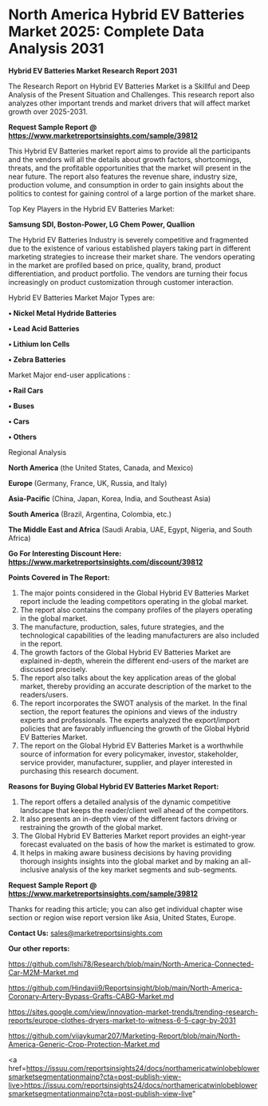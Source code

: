 # North America Hybrid EV Batteries Market 2025: Complete Data Analysis 2031

<strong>Hybrid EV Batteries Market Research Report 2031</strong>

The Research Report on Hybrid EV Batteries Market is a Skillful and Deep Analysis of the Present Situation and Challenges. This research report also analyzes other important trends and market drivers that will affect market growth over 2025-2031.

<strong>Request Sample Report @ <a href=https://www.marketreportsinsights.com/sample/39812>https://www.marketreportsinsights.com/sample/39812</a></strong>

This Hybrid EV Batteries market report aims to provide all the participants and the vendors will all the details about growth factors, shortcomings, threats, and the profitable opportunities that the market will present in the near future. The report also features the revenue share, industry size, production volume, and consumption in order to gain insights about the politics to contest for gaining control of a large portion of the market share.

Top Key Players in the Hybrid EV Batteries Market:

<strong>Samsung SDI, Boston-Power, LG Chem Power, Quallion</strong>

The Hybrid EV Batteries Industry is severely competitive and fragmented due to the existence of various established players taking part in different marketing strategies to increase their market share. The vendors operating in the market are profiled based on price, quality, brand, product differentiation, and product portfolio. The vendors are turning their focus increasingly on product customization through customer interaction.

Hybrid EV Batteries Market Major Types are:

<strong>•  Nickel Metal Hydride Batteries

•  Lead Acid Batteries

•  Lithium Ion Cells

•  Zebra Batteries</strong>

Market Major end-user applications :

<strong>•  Rail Cars

•  Buses

•  Cars

•  Others</strong>

Regional Analysis

</u><strong><b>North America</b></strong> (the United States, Canada, and Mexico)

<strong><b>Europe </b></strong>(Germany, France, UK, Russia, and Italy)

<strong><b>Asia-Pacific</b></strong> (China, Japan, Korea, India, and Southeast Asia)

<strong><b>South America</b></strong> (Brazil, Argentina, Colombia, etc.)

<strong><b>The Middle East and Africa</b></strong> (Saudi Arabia, UAE, Egypt, Nigeria, and South Africa)

<strong>Go For Interesting Discount Here: <a href=https://www.marketreportsinsights.com/discount/39812>https://www.marketreportsinsights.com/discount/39812</a></strong>

<strong>Points Covered in The Report:</strong>
<ol>
  <li>The major points considered in the Global Hybrid EV Batteries Market report include the leading competitors operating in the global market.</li>
  <li>The report also contains the company profiles of the players operating in the global market.</li>
  <li>The manufacture, production, sales, future strategies, and the technological capabilities of the leading manufacturers are also included in the report.</li>
  <li>The growth factors of the Global Hybrid EV Batteries Market are explained in-depth, wherein the different end-users of the market are discussed precisely.</li>
  <li>The report also talks about the key application areas of the global market, thereby providing an accurate description of the market to the readers/users.</li>
  <li>The report incorporates the SWOT analysis of the market. In the final section, the report features the opinions and views of the industry experts and professionals. The experts analyzed the export/import policies that are favorably influencing the growth of the Global Hybrid EV Batteries Market.</li>
  <li>The report on the Global Hybrid EV Batteries Market is a worthwhile source of information for every policymaker, investor, stakeholder, service provider, manufacturer, supplier, and player interested in purchasing this research document.</li>
</ol>
<strong>Reasons for Buying Global Hybrid EV Batteries Market Report:</strong>

<ol>
  <li>The report offers a detailed analysis of the dynamic competitive landscape that keeps the reader/client well ahead of the competitors.</li>
  <li>It also presents an in-depth view of the different factors driving or restraining the growth of the global market.</li>
  <li>The Global Hybrid EV Batteries Market report provides an eight-year forecast evaluated on the basis of how the market is estimated to grow.</li>
  <li>It helps in making aware business decisions by having providing thorough insights insights into the global market and by making an all-inclusive analysis of the key market segments and sub-segments.</li>
</ol>
<strong>Request Sample Report @ <a href=https://www.marketreportsinsights.com/sample/39812>https://www.marketreportsinsights.com/sample/39812</a></strong>


Thanks for reading this article; you can also get individual chapter wise section or region wise report version like Asia, United States, Europe.

<strong>Contact Us:</strong>
sales@marketreportsinsights.com

<strong>Our other reports:</strong>

<a href=https://github.com/Ishi78/Research/blob/main/North-America-Connected-Car-M2M-Market.md>https://github.com/Ishi78/Research/blob/main/North-America-Connected-Car-M2M-Market.md</a>

<a href=https://github.com/Hindavii9/Reportsinsight/blob/main/North-America-Coronary-Artery-Bypass-Grafts-CABG-Market.md>https://github.com/Hindavii9/Reportsinsight/blob/main/North-America-Coronary-Artery-Bypass-Grafts-CABG-Market.md</a>

<a href=https://sites.google.com/view/innovation-market-trends/trending-research-reports/europe-clothes-dryers-market-to-witness-6-5-cagr-by-2031>https://sites.google.com/view/innovation-market-trends/trending-research-reports/europe-clothes-dryers-market-to-witness-6-5-cagr-by-2031</a>

<a href=https://github.com/vijaykumar207/Marketing-Report/blob/main/North-America-Generic-Crop-Protection-Market.md>https://github.com/vijaykumar207/Marketing-Report/blob/main/North-America-Generic-Crop-Protection-Market.md</a>

<a href=https://issuu.com/reportsinsights24/docs/northamericatwinlobeblowersmarketsegmentationmainp?cta=post-publish-view-live>https://issuu.com/reportsinsights24/docs/northamericatwinlobeblowersmarketsegmentationmainp?cta=post-publish-view-live</a>"
